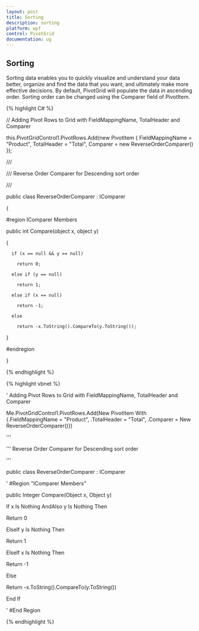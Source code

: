 ```yaml
---
layout: post
title: Sorting 
description: sorting 
platform: wpf
control: PivotGrid
documentation: ug
---
```



## Sorting

Sorting data enables you to quickly visualize and understand your data better, organize and find the data that you want, and ultimately make more effective decisions. By default, PivotGrid will populate the data in ascending order. Sorting order can be changed using the Comparer field of PivotItem.

{% highlight C# %} 



// Adding Pivot Rows to Grid with FieldMappingName, TotalHeader and Comparer

this.PivotGridControl1.PivotRows.Add(new PivotItem { FieldMappingName = "Product", TotalHeader = "Total", Comparer = new ReverseOrderComparer() });



/// <summary>

/// Reverse Order Comparer for Descending sort order

/// </summary>

public class ReverseOrderComparer : IComparer

{

   #region IComparer Members



   public int Compare(object x, object y)

   {

      if (x == null && y == null)

        return 0;

      else if (y == null)

        return 1;

      else if (x == null)

        return -1;

      else

        return -x.ToString().CompareTo(y.ToString());

   }



   #endregion  

}

 {% endhighlight %} 



{% highlight vbnet %} 



' Adding Pivot Rows to Grid with FieldMappingName, TotalHeader and Comparer

Me.PivotGridControl1.PivotRows.Add(New PivotItem With {.FieldMappingName = "Product", .TotalHeader = "Total", .Comparer = New ReverseOrderComparer()})



''' <summary>

''' Reverse Order Comparer for Descending sort order

''' </summary>

public class ReverseOrderComparer : IComparer

'   #Region "IComparer Members"



   public Integer Compare(Object x, Object y)

If x Is Nothing AndAlso y Is Nothing Then

Return 0

ElseIf y Is Nothing Then

Return 1

ElseIf x Is Nothing Then

Return -1

Else

Return -x.ToString().CompareTo(y.ToString())

End If



'   #End Region  

{% endhighlight %} 

